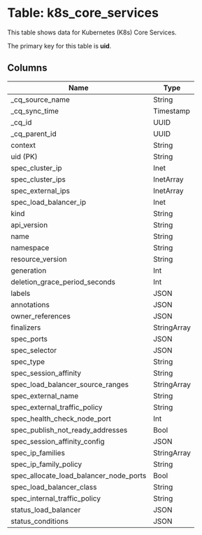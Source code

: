 # Table: k8s_core_services

This table shows data for Kubernetes (K8s) Core Services.

The primary key for this table is **uid**.

## Columns

| Name          | Type          |
| ------------- | ------------- |
|_cq_source_name|String|
|_cq_sync_time|Timestamp|
|_cq_id|UUID|
|_cq_parent_id|UUID|
|context|String|
|uid (PK)|String|
|spec_cluster_ip|Inet|
|spec_cluster_ips|InetArray|
|spec_external_ips|InetArray|
|spec_load_balancer_ip|Inet|
|kind|String|
|api_version|String|
|name|String|
|namespace|String|
|resource_version|String|
|generation|Int|
|deletion_grace_period_seconds|Int|
|labels|JSON|
|annotations|JSON|
|owner_references|JSON|
|finalizers|StringArray|
|spec_ports|JSON|
|spec_selector|JSON|
|spec_type|String|
|spec_session_affinity|String|
|spec_load_balancer_source_ranges|StringArray|
|spec_external_name|String|
|spec_external_traffic_policy|String|
|spec_health_check_node_port|Int|
|spec_publish_not_ready_addresses|Bool|
|spec_session_affinity_config|JSON|
|spec_ip_families|StringArray|
|spec_ip_family_policy|String|
|spec_allocate_load_balancer_node_ports|Bool|
|spec_load_balancer_class|String|
|spec_internal_traffic_policy|String|
|status_load_balancer|JSON|
|status_conditions|JSON|